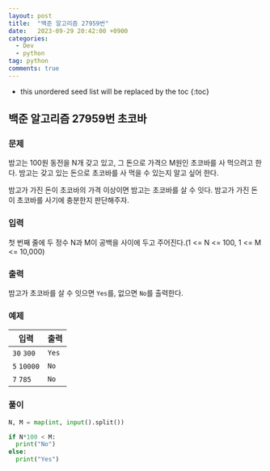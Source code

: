```yaml
---
layout: post
title:  "백준 알고리즘 27959번"
date:   2023-09-29 20:42:00 +0900
categories: 
  - Dev
  - python
tag: python
comments: true
---
```


* this unordered seed list will be replaced by the toc
{:toc}

## 백준 알고리즘 27959번 초코바

### 문제

밤고는 100원 동전을 N개 갖고 있고, 그 돈으로 가격으 M원인 초코바를 사 먹으려고 한다. 밤고는 갖고 있는 돈으로 초코바를 사 먹을 수 있는지 알고 싶어 한다.

밤고가 가진 돈이 초코바의 가격 이상이면 밤고는 초코바를 살 수 잇다. 밤고가 가진 돈이 초코바를 사기에 충분한지 판단해주자.

### 입력

첫 번째 줄에 두 정수 N과 M이 공백을 사이에 두고 주어진다.(1 <= N <= 100, 1 <= M <= 10,000)

### 출력

밤고가 초코바를 살 수 잇으면 `Yes`를, 없으면 `No`를 출력한다.

### 예제

| 입력 | 출력 |
| --- | --- |
| `30` `300` | `Yes` |
| `5` `10000` | `No` |
| `7` `785` | `No` |

### 풀이

```py
N, M = map(int, input().split())

if N*100 < M:
  print("No")
else:
  print("Yes")
```